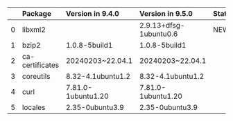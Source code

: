 <!-- markdown-link-check-disable -->

|    | Package         | Version in 9.4.0   | Version in 9.5.0       | Status   |
|---:|:----------------|:-------------------|:-----------------------|:---------|
|  0 | libxml2         |                    | 2.9.13+dfsg-1ubuntu0.6 | NEW      |
|  1 | bzip2           | 1.0.8-5build1      | 1.0.8-5build1          |          |
|  2 | ca-certificates | 20240203~22.04.1   | 20240203~22.04.1       |          |
|  3 | coreutils       | 8.32-4.1ubuntu1.2  | 8.32-4.1ubuntu1.2      |          |
|  4 | curl            | 7.81.0-1ubuntu1.20 | 7.81.0-1ubuntu1.20     |          |
|  5 | locales         | 2.35-0ubuntu3.9    | 2.35-0ubuntu3.9        |          |